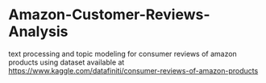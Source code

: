 # Amazon-Customer-Reviews-Analysis
text processing and topic modeling for consumer reviews of amazon products using dataset available at https://www.kaggle.com/datafiniti/consumer-reviews-of-amazon-products
